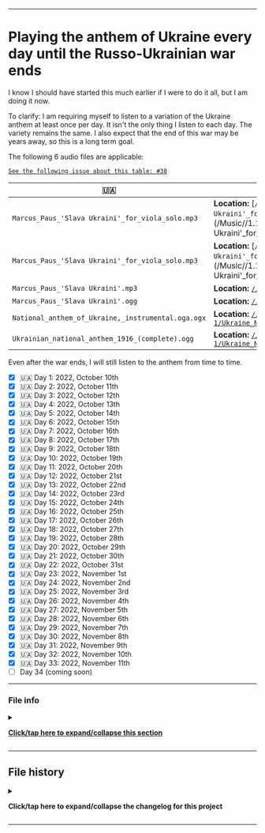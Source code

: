 
***

# Playing the anthem of Ukraine every day until the Russo-Ukrainian war ends

I know I should have started this much earlier if I were to do it all, but I am doing it now.

To clarify: I am requiring myself to listen to a variation of the Ukraine anthem at least once per day. It isn't the only thing I listen to each day. The variety remains the same. I also expect that the end of this war may be years away, so this is a long term goal.

The following 6 audio files are applicable:

[`See the following issue about this table: #38`](https://github.com/seanpm2001/SeansAudioDB/issues/38/)

| **🇺🇦️** | **📂️** |
|---|---|
| `Marcus_Paus_'Slava Ukraini'_for_viola_solo.mp3` | **Location:** [`///1.1 Music (GitHub)/Part 1/Slava_Ukraini!/AudioOnly/Viola_Solo/OGG/Marcus_Paus_'Slava Ukraini'_for_viola_solo.ogg`](/Music//1.1%20Music%20(GitHub)/Part%201/Slava_Ukraini%33/AudioOnly/Viola_Solo/OGG/Marcus_Paus_'Slava Ukraini'_for_viola_solo.ogg) |
| `Marcus_Paus_'Slava Ukraini'_for_viola_solo.mp3` | **Location:** [`///1.1 Music (GitHub)/Part 1/Slava_Ukraini!/AudioOnly/Viola_Solo/MP3/Marcus_Paus_'Slava Ukraini'_for_viola_solo.mp3`](/Music//1.1%20Music%20(GitHub)/Part%201/Slava_Ukraini%33/AudioOnly/Viola_Solo/MP3/Marcus_Paus_'Slava Ukraini'_for_viola_solo3.mp3) |
| `Marcus_Paus_'Slava Ukraini'.mp3` | **Location:** [`///1.1 Music (GitHub)/Part 1/Slava_Ukraini!/AudioOnly/MP3/Slava_Ukraini!.mp3`](/Music/1.1%20Music%20(GitHub)/Part%201/Slava_Ukraini!/AudioOnly/MP3/Slava_Ukraini!.mp3) |
| `Marcus_Paus_'Slava Ukraini'.ogg` | **Location:** [`///1.1 Music (GitHub)/Part 1/Slava_Ukraini!/AudioOnly/OGG/Slava_Ukraini!.ogg`](/Music/1.1%20Music%20(GitHub)/Part%201/Slava_Ukraini!/AudioOnly/OGG/Slava_Ukraini!.ogg) |
| `National_anthem_of_Ukraine,_instrumental.oga.ogx` | **Location:** [`///1.1 Music (GitHub)/Part 1/Ukraine_National_Anthem/US_Navy_Band/OGX/National_anthem_of_Ukraine,_instrumental.oga.ogx`](/Music//1.1%20Music%20(GitHub)/Part%201/Ukraine_National_Anthem/US_Navy_Band/OGX/National_anthem_of_Ukraine,_instrumental.oga.ogx) |
| `Ukrainian_national_anthem_1916_(complete).ogg` | **Location:** [`///1.1 Music (GitHub)/Part 1/Ukraine_National_Anthem/Original/1916/OGG/Ukrainian_national_anthem_1916_(complete).ogg`](/Music//1.1%20Music%20(GitHub)/Part%201/Ukraine_National_Anthem/Original/1916/OGG/Ukrainian_national_anthem_1916_(complete).ogg) |

<!-- TODO: Make these into functional links, the right side will be the link, the left side will be plain text !-->
<!-- IN PROGRESS: I can't ensure these links work with the GitHub source code editor, so I will have to publish to find out - 2022, November 2nd !-->

Even after the war ends, I will still listen to the anthem from time to time.

- [x] 🇺🇦️ Day 1: 2022, October 10th
- [x] 🇺🇦️ Day 2: 2022, October 11th
- [x] 🇺🇦️ Day 3: 2022, October 12th
- [x] 🇺🇦️ Day 4: 2022, October 13th
- [x] 🇺🇦️ Day 5: 2022, October 14th
- [x] 🇺🇦️ Day 6: 2022, October 15th
- [x] 🇺🇦️ Day 7: 2022, October 16th
- [x] 🇺🇦️ Day 8: 2022, October 17th
- [x] 🇺🇦️ Day 9: 2022, October 18th
- [x] 🇺🇦️ Day 10: 2022, October 19th
- [x] 🇺🇦️ Day 11: 2022, October 20th
- [x] 🇺🇦️ Day 12: 2022, October 21st
- [x] 🇺🇦️ Day 13: 2022, October 22nd
- [x] 🇺🇦️ Day 14: 2022, October 23rd
- [x] 🇺🇦️ Day 15: 2022, October 24th
- [x] 🇺🇦️ Day 16: 2022, October 25th
- [x] 🇺🇦️ Day 17: 2022, October 26th
- [x] 🇺🇦️ Day 18: 2022, October 27th
- [x] 🇺🇦️ Day 19: 2022, October 28th
- [x] 🇺🇦️ Day 20: 2022, October 29th
- [x] 🇺🇦️ Day 21: 2022, October 30th
- [x] 🇺🇦️ Day 22: 2022, October 31st
- [x] 🇺🇦️ Day 23: 2022, November 1st
- [x] 🇺🇦️ Day 24: 2022, November 2nd
- [x] 🇺🇦️ Day 25: 2022, November 3rd
- [x] 🇺🇦️ Day 26: 2022, November 4th
- [x] 🇺🇦️ Day 27: 2022, November 5th
- [x] 🇺🇦️ Day 28: 2022, November 6th
- [x] 🇺🇦️ Day 29: 2022, November 7th
- [x] 🇺🇦️ Day 30: 2022, November 8th
- [x] 🇺🇦️ Day 31: 2022, November 9th
- [x] 🇺🇦️ Day 32: 2022, November 10th
- [x] 🇺🇦️ Day 33: 2022, November 11th
- [ ] Day 34 (coming soon)

***

### File info

<details><summary><p lang="en"><b><u>Click/tap here to expand/collapse this section</u></b></p></summary>

**File type:** `Markdown (*.md *.mkd *.mdown *.markdown)`

**File version:** `27 (2022, Friday, November 11th at 10:45 pm PST)`

**Line count (including blank lines and compiler line):** `456`

**Current article language:** `English (EN_USA)` / `Markdown (CommonMark)` / `HTML5 (HyperText Markup Language 5.3)`

**Encoding:** `UTF-8 (Emoji 12.0 or higher recommended)`

**All times are UTC-7 (PDT/Pacific Time)** `(Please also account for DST (Daylight Savings Time) for older/newer entries up until it is abolished/no longer followed)`

_Note that on 2022, Sunday, March 13th at 2:00 am PST, the time jumped ahead 1 hour to 3:00 am._

**You may need special rendering support for the `<details>` HTML tag being used in this document**

</details>

***

## File history

<details><summary><p lang="en"><b>Click/tap here to expand/collapse the changelog for this project</b></p></summary>

<details><summary><p lang="en"><b>Version 1 (2022, Wednesday, October 12th at 11:10 pm PST)</b></p></summary>

**This version was made by:** [`@seanpm2001`](https://github.com/seanpm2001/)

> Changes:

- [x] Started the file
- [x] Added the title section
- [x] Added the main list
- [x] Added the file info section
- [x] Added the changelog
- [ ] No other changes in version 1

</details>

<details><summary><p lang="en"><b>Version 2 (2022, Thursday, October 13th at 10:28 pm PST)</b></p></summary>

**This version was made by:** [`@seanpm2001`](https://github.com/seanpm2001/)

> Changes:

- [x] Updated the main list
- [x] Updated the file info section
- [x] Updated the changelog
- [ ] No other changes in version 2

</details>

<details><summary><p lang="en"><b>Version 3 (2022, Friday, October 14th at 9:21 pm PST)</b></p></summary>

**This version was made by:** [`@seanpm2001`](https://github.com/seanpm2001/)

> Changes:

- [x] Updated the main list (also added a Ukrainian flag emoji to every day I completed the objective)
- [x] Updated the file info section
- [x] Updated the changelog
- [ ] No other changes in version 3

</details>

<details><summary><p lang="en"><b>Version 4 (2022, Saturday, October 15th at 8:03 pm PST)</b></p></summary>

**This version was made by:** [`@seanpm2001`](https://github.com/seanpm2001/)

> Changes:

- [x] Updated the main list to include an entry for 2022 October 15th
- [x] Updated the file info section
- [x] Updated the changelog
- [ ] No other changes in version 4

</details>

<details><summary><p lang="en"><b>Version 5 (2022, Sunday, October 16th at 9:31 pm PST)</b></p></summary>

**This version was made by:** [`@seanpm2001`](https://github.com/seanpm2001/)

> Changes:

- [x] Added some clarifications to the header
- [x] Updated the main list to include an entry for 2022 October 16th
- [x] Updated the file info section
- [x] Updated the changelog
- [ ] No other changes in version 5

</details>

<details><summary><p lang="en"><b>Version 6 (2022, Monday, October 17th at 10:34 pm PST)</b></p></summary>

**This version was made by:** [`@seanpm2001`](https://github.com/seanpm2001/)

> Changes:

- [x] Updated the main list to include an entry for 2022 October 17th
- [x] Updated the file info section
- [x] Updated the changelog
- [ ] No other changes in version 6

</details>

<details><summary><p lang="en"><b>Version 7 (2022, Thursday, October 20th at 8:41 pm PST)</b></p></summary>

**This version was made by:** [`@seanpm2001`](https://github.com/seanpm2001/)

> Changes:

- [x] Updated the main list to include an entry for 2022 October 18th, 2022, October 19th, and 2022 October 20th (there was a little delay, as I have been struggling with my workload lately)
- [x] Updated the file info section
- [x] Updated the changelog
- [ ] No other changes in version 7

</details>

<details><summary><p lang="en"><b>Version 8 (2022, Saturday, October 22nd at 12:37 pm PST)</b></p></summary>

**This version was made by:** [`@seanpm2001`](https://github.com/seanpm2001/)

> Changes:

- [x] Updated the main list to include an entry for 2022, October 21st and 2022, October 22nd
- [x] Updated the file info section
- [x] Updated the changelog
- [ ] No other changes in version 8

</details>

<details><summary><p lang="en"><b>Version 9 (2022, Sunday, October 23rd at 5:04 pm PST)</b></p></summary>

**This version was made by:** [`@seanpm2001`](https://github.com/seanpm2001/)

> Changes:

- [x] Updated the main list to include an entry for 2022, October 23rd
- [x] Updated the file info section
- [x] Updated the changelog
- [ ] No other changes in version 9

</details>

<details><summary><p lang="en"><b>Version 10 (2022, Monday, October 24th at 6:54 pm PST)</b></p></summary>

**This version was made by:** [`@seanpm2001`](https://github.com/seanpm2001/)

> Changes:

- [x] Added a listing of the 6 applicable files
- [x] Updated the main list to include an entry for 2022, October 24th
- [x] Updated the file info section
- [x] Updated the changelog
- [ ] No other changes in version 10

</details>

<details><summary><p lang="en"><b>Version 11 (2022, Tuesday, October 25th at 8:25 pm PST)</b></p></summary>

**This version was made by:** [`@seanpm2001`](https://github.com/seanpm2001/)

> Changes:

- [x] Updated the main list to include an entry for 2022, October 25th (day 16)
- [x] Updated the file info section
- [x] Updated the changelog
- [ ] No other changes in version 11

</details>

<details><summary><p lang="en"><b>Version 12 (2022, Wednesday, October 26th at 7:32 pm PST)</b></p></summary>

**This version was made by:** [`@seanpm2001`](https://github.com/seanpm2001/)

> Changes:

- [x] Updated the main list to include an entry for 2022, October 26th (day 17)
- [x] Updated the file info section
- [x] Updated the changelog
- [ ] No other changes in version 12

</details>

<details><summary><p lang="en"><b>Version 13 (2022, Thursday, October 27th at 6:17 pm PST)</b></p></summary>

**This version was made by:** [`@seanpm2001`](https://github.com/seanpm2001/)

> Changes:

- [x] Updated the main list to include an entry for 2022, October 27th (day 18)
- [x] Updated the file info section
- [x] Updated the changelog
- [ ] No other changes in version 13

</details>

<details><summary><p lang="en"><b>Version 14 (2022, Friday, October 28th at 10:08 pm PST)</b></p></summary>

**This version was made by:** [`@seanpm2001`](https://github.com/seanpm2001/)

> Changes:

- [x] Updated the main list to include an entry for 2022, October 28th (day 19)
- [x] Updated the file info section
- [x] Updated the changelog
- [ ] No other changes in version 14

</details>

<details><summary><p lang="en"><b>Version 15 (2022, Saturday, October 29th at 7:57 pm PST)</b></p></summary>

**This version was made by:** [`@seanpm2001`](https://github.com/seanpm2001/)

> Changes:

- [x] Updated the main list to include an entry for 2022, October 29th (day 20)
- [x] Updated the file info section
- [x] Updated the changelog
- [ ] No other changes in version 15

</details>

<details><summary><p lang="en"><b>Version 16 (2022, Sunday, October 30th at 10:18 pm PST)</b></p></summary>

**This version was made by:** [`@seanpm2001`](https://github.com/seanpm2001/)

> Changes:

- [x] Updated the main list to include an entry for 2022, October 30th (day 21)
- [x] Updated the file info section
- [x] Updated the changelog
- [ ] No other changes in version 16

</details>

<details><summary><p lang="en"><b>Version 17 (2022, Monday, October 31st at 10:56 pm PST)</b></p></summary>

**This version was made by:** [`@seanpm2001`](https://github.com/seanpm2001/)

> Changes:

- [x] Updated the main list to include an entry for 2022, October 31st (day 22)
- [x] Updated the file info section
- [x] Updated the changelog
- [ ] No other changes in version 17

</details>

<details><summary><p lang="en"><b>Version 18 (2022, Tuesday, November 1st at 10:55 pm PST)</b></p></summary>

**This version was made by:** [`@seanpm2001`](https://github.com/seanpm2001/)

> Changes:

- [x] Updated the main list to include an entry for 2022, November 1st (day 23)
- [x] Updated the file info section
- [x] Updated the changelog
- [ ] No other changes in version 18

</details>

<details><summary><p lang="en"><b>Version 19 (2022, Wednesday, November 2nd at 2:39 pm PST)</b></p></summary>

**This version was made by:** [`@seanpm2001`](https://github.com/seanpm2001/)

> Changes:

- [x] Updated the main table to try and attempt local links to the 6 songs
- [x] Updated the main list to include an entry for 2022, November 2nd (day 24)
- [x] Updated the file info section
- [x] Updated the changelog
- [ ] No other changes in version 19

</details>

<details><summary><p lang="en"><b>Version 20 (2022, Wednesday, November 2nd at 2:50 pm PST)</b></p></summary>

**This version was made by:** [`@seanpm2001`](https://github.com/seanpm2001/)

> Changes:

- [x] Updated the main table to try and attempt local links to the 6 songs (attempt 2)
- [x] Updated the file info section
- [x] Updated the changelog
- [ ] No other changes in version 20

</details>

<details><summary><p lang="en"><b>Version 21 (2022, Thursday, November 3rd at 7:46 pm PST)</b></p></summary>

**This version was made by:** [`@seanpm2001`](https://github.com/seanpm2001/)

> Changes:

- [x] Fixed 2 broken links
- [x] Another failed attempt to get the top 2 links to work
- [x] Updated the main list to include an entry for 2022, November 3rd (day 25)
- [x] Updated the file info section
- [x] Updated the changelog
- [ ] No other changes in version 21

</details>

<details><summary><p lang="en"><b>Version 22 (2022, Friday, November 4th at 6:42 pm PST)</b></p></summary>

**This version was made by:** [`@seanpm2001`](https://github.com/seanpm2001/)

> Changes:

- [x] Updated the main list to include an entry for 2022, November 4th (day 26)
- [x] Updated the file info section
- [x] Updated the changelog
- [ ] No other changes in version 22

</details>

<details><summary><p lang="en"><b>Version 23 (2022, Sunday, November 6th at 10:26 pm PST)</b></p></summary>

**This version was made by:** [`@seanpm2001`](https://github.com/seanpm2001/)

> Changes:

- [x] Updated the main list to include an entry for 2022, November 5th (day 27)
- [x] Updated the main list to include an entry for 2022, November 6th (day 28)
- [x] Updated the file info section
- [x] Updated the changelog
- [ ] No other changes in version 23

</details>

<details><summary><p lang="en"><b>Version 24 (2022, Monday, November 7th at 7:55 pm PST)</b></p></summary>

**This version was made by:** [`@seanpm2001`](https://github.com/seanpm2001/)

> Changes:

- [x] Updated the main list to include an entry for 2022, November 7th (day 29)
- [x] Updated the file info section
- [x] Updated the changelog
- [ ] No other changes in version 24

</details>

<details><summary><p lang="en"><b>Version 25 (2022, Tuesday, November 8th at 7:53 pm PST)</b></p></summary>

**This version was made by:** [`@seanpm2001`](https://github.com/seanpm2001/)

> Changes:

- [x] Updated the main list to include an entry for 2022, November 8th (day 30)
- [x] Added a link above the table about the ongoing table formatting issue
- [x] Updated the file info section
- [x] Updated the changelog
- [ ] No other changes in version 25

</details>

<details><summary><p lang="en"><b>Version 26 (2022, Thursday, November 10th at 7:37 pm PST)</b></p></summary>

**This version was made by:** [`@seanpm2001`](https://github.com/seanpm2001/)

> Changes:

- [x] Updated the main list to include an entry for 2022, November 9th (day 31) and 2022, November 10th (day 32)
- [x] Updated the file info section
- [x] Updated the changelog
- [ ] No other changes in version 26

</details>

<details><summary><p lang="en"><b>Version 27 (2022, Friday, November 11th at 10:45 pm PST)</b></p></summary>

**This version was made by:** [`@seanpm2001`](https://github.com/seanpm2001/)

> Changes:

- [x] Updated the main list to include an entry for 2022, November 11th (day 33)
- [x] Updated the file info section
- [x] Updated the changelog
- [ ] No other changes in version 27

</details>

</details>

***
